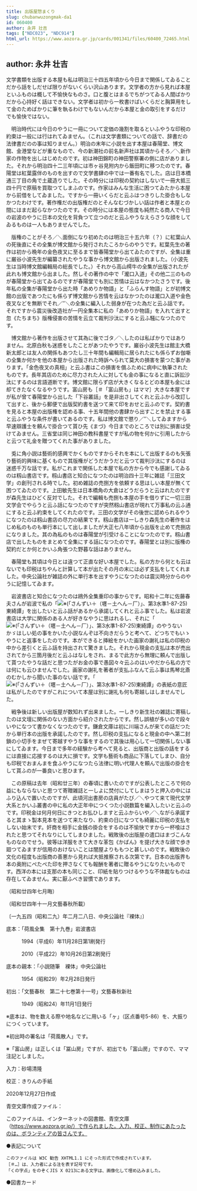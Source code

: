 ```yaml
---
title: 出版屋惣まくり
slug: chubanwuzongmak-da1
id: 060400
author: 永井 壮吉
tags: ["NDC023", "NDC914"]
html_url: https://www.aozora.gr.jp/cards/001341/files/60400_72465.html
---
```


## author: 永井 壮吉

文学書類を出版する本屋も私は明治三十四五年頃から今日まで関係してゐることだから話をしだせば限りがないくらい沢山あります。文学者の方から見れば本屋といふものは概して不愉快なものさ。口と腹とはまるでちがつてゐる人間ばかりだから心持好く話はできない。文学者は初から一枚書けばいくらだと胸算用をして金のためばかりに筆を執るわけでもないんだから本屋と金の取引をするだけでも愉快ではない。

　明治時代には今日のやうに一冊について定価の幾割を取るといふやうな印税の約束は一般には行はれてゐません。（これは文学書類についての話で、辞書だの法律書だのの事は知りません。）明治の末年に小説を出す本屋は春陽堂、博文館、金港堂などが重なもので、今の新潮社の前名新声社は其頃からそろ／＼新作家の作物を出しはじめたのです。初は神田錦町の神田警察署の側に店がありました。それから明治四十二三年頃には市ヶ谷見附内から飯田町に移つたのです。春陽堂は紅葉露伴のものを出すので文学書肆の中では一番有名でした。店は日本橋通三丁目の角で土蔵造りでした。その時分には印税の契約はしないで一冊大抵三四十円で原稿を買取つてしまふのです。作家はみんな生活に困つてゐたから本屋から前借をしてゐました。ですから一冊いくらだと云ふはつきりした掛合もしなかつたわけです。著作権だの出版権だのとそんなむづかしい話は作者と本屋との間にはまだ起らなかつたのです。その時分には本屋の態度も純然たる商人で今日の岩波のやうに日本の文化を背負つて立つのだと云ふやうなえらさうな顔をしてゐるものは一人もありませんでした。

　版権のことがそろ／＼面倒になり初めたのは明治三十五六年（？）に紅葉山人の死後直にその全集が博文館から発行されたころからのやうです。紅葉先生の著作は初から晩年の金色夜叉に至るまで皆春陽堂から出てゐたのですが、全集は重に巌谷小波先生が編纂されたやうな事から博文館から出版されました。（小波先生は当時博文館編輯局の総長でした。）それから高山樗牛の全集が出版されたが此れも博文館から出ました。然しその著作の中で「瀧口入道」その他二三のものが春陽堂から出てゐるのですが春陽堂でも別に苦情は云はなかつたさうです。後年私の全集が春陽堂から出た時「あめりか物語」と「ふらんす物語」とが初博文館の出版であつたにも係らず博文館から苦情を云はなかつたのは瀧口入道や金色夜叉などを無断でそれ／″＼の全集に編入した弱身が在つた為だと云ふ話です。それですから震災後改造社が一円全集本に私の「あめりか物語」を入れて出すと忽《たちまち》版権侵害の苦情を云立て裁判沙汰にすると云ふ騒になつたのです。

　博文館から著作を出版させて其為に後でゴタ／＼したのは私ばかりではありません。北原白秋も迷惑をしたことがあつたやうです。巌谷小波先生は館主大橋新太郎とは友人の関係もあつたし三十年間も編輯局に居られたにも係らずお伽噺の全集か何かを他の本屋から出版された時訴へられて莫大の損害を蒙つた事があります。「金色夜叉の真相」と云ふ書はこの損害を償ふために病中に執筆されたものです。長年其店のために尽力された人に対しても金の事になると直に訴訟沙汰にするのは言語道断です。博文館に限らず店が大きくなるとどの本屋も金には却てきたなくなるやうです。富山房も［＃「富山房も」はママ］大きな本屋ですが私が曾て春陽堂から出した「下谷叢話」を是非出さしてくれと云ふから改訂して出すと、後から郵便で出版契約書を送つて来て印をおせと云ふのです。契約書を見ると本屋の出版権を認める事、十五年間他の書肆から出すことを禁止する事と云ふやうな条件が書いてあるのです。私は博文館で懲り／″＼してゐますから早速辯護士を頼んで掛合つて貰ひ先《まづ》今日までのところでは別に損害は受けてゐません。三省堂は同じ神田の教科書屋ですが私の物を何かに引用したからと云つて礼金を贈つてくれた事がありました。

　兎に角小説は藝術的感興でかくものですからそれを本にして出版するのも矢張り藝術的興味に基くもので其版権がどうだかうだと云つて裁判沙汰にするのは迷惑千万な話です。私がこれまで関係した本屋で私の方から今でも感謝してゐるのは籾山書店です。籾山書店と知合になつたのは明治四十三年に雑誌「三田文学」の創刊される時でした。初め雑誌の売捌方を依頼する思はしい本屋が無くて困つてゐたのです。上田敏先生は日本橋角の大倉はどうだらうと云はれたのですが森先生はひどく反対でした。それで編輯も売捌も本屋の手を借りずに一切三田文学会でやらうと云ふ話になつたのですが突然籾山書店が現れて万事私の云ふ通にすると云ふ約束をしてくれたのです。三田の文学がその後世に認められるやうになつたのは籾山書店の尽力の結果です。籾山書店は一しきり森先生の著作をはじめ私のものも単行本にして出しましたが大正七八年頃から出版を止めて売捌店になりました。其の為私のものは春陽堂が引受けることになつたのです。籾山書店で出したものをまとめて全集にする話になつたのです。春陽堂とは別に版権の契約だとか何とかいふ角張つた野暮な話はありません。

　春陽堂も其頃は今日とは違つて正直な好い本屋でした。私の方から何とも云はないでも印税はちやんと計算して本が出たその月の末には必ず支払をしてくれました。中央公論社が雑誌の外に単行本を出すやうになつたのは震災時分からのやうに記憶してゐます。

　岩波書店と知合になつたのは鴎外全集重印の事からです。昭和十二年に佐藤春夫さんが岩波で私の「![※(「さんずい＋（壥－土へん－厂）」、第3水準1-87-25)](https://www.aozora.gr.jp/cards/001341/files/../../../gaiji/1-87/1-87-25.png)東綺譚」を出したいと云ふ話があるから承諾してくれと云ふ事でした。私は岩波書店は大学に関係のある人が好きなやうに思はれるし、それに「![※(「さんずい＋（壥－土へん－厂）」、第3水準1-87-25)](https://www.aozora.gr.jp/cards/001341/files/../../../gaiji/1-87/1-87-25.png)東綺譚」のやうないかゞはしい処の事をかいた小説なんぞは不向きだらうと考へて、どつちでもいゝやうにと返事をしたのです。本ができると挿絵をかいた画家の謝礼は私の印税の中から差引くと云ふ話を持出されて驚きました。それから現金の支払は本が売出されてから三箇月後だと云ふはなしをされ、まるで此方から無理に頼んで出版して貰つたやうな話だと思つたがお金の事で愚図々々云ふのはいやだから私の方では何にも云ひませんでした。画家の謝礼を著者が支払ふなんて云ふ事は馬琴北斎のむかしから聞いた事のない話です。「![※(「さんずい＋（壥－土へん－厂）」、第3水準1-87-25)](https://www.aozora.gr.jp/cards/001341/files/../../../gaiji/1-87/1-87-25.png)東綺譚」の表紙の意匠は私がしたのですがこれについて本屋は別に謝礼も何も寄越しはしませんでした。

　戦争後は新しい出版屋が数知れず出来ました。一しきり新生社の雑誌に寄稿したのは文壇に関係のない方面から紹介されたからです。然し誤植が多いので段々いやになつて書かなくなつたのです。鎌倉文庫は初に川端さんが来ての話だつたから単行本の出版を承諾したのです。然し印税の支払になると現金の中へ第二封鎖の小切手をまぜて寄越すやうな事をするので其後は用心して一切関係しない事にしてゐます。今日まで多年の経験から考へて見ると、出版商と出版の話をするには直接に応接するのは大に損です。文学も藝術も商品に下落してしまひ、自分も印税でおまんまを食ふやうになつたら法律に明い代理人を頼んで出版の掛合をして貰ふのが一番良いと思ひます。

　この原稿は去年（昭和廿三年）の春頃に書いたのですが公表したところで何の益にもならないと思つて寄贈雑誌と一しよに焚付にしてしまはうと押入の中にはふり込んで置いたのですが、此頃河出書房の店員がたび／＼やつて来て現代文学大系とかいふ叢書の中に私の大正年中につくつた小説数篇を編入したいと云ふのです。印税金は何月何日にきつとお払ひしますと云ふからいや／＼ながら承諾すると其まゝ製本見本を送つて来たなり、約束の日になつても綺麗に印税の支払をしない始末です。奸商を相手に金銭の掛合をするのは不愉快ですから一杯喰はされたと思つてそれなりにしてしまひました。戦敗後の出版屋の遣口はまづこんなものなのでせう。彼等は洋服をきて大きな革包《かばん》を提げ大きな顔で歩き廻つてゐますが信用のおけないことは闇屋よりももつと甚しいのです。戦敗後の文化の程度も出版商の善悪から見れば大抵推察される次第です。日本の出版界も本の奥附にぺたぺた印を押さなくても報酬を著者に贈るやうになりたいものです。西洋の本には支那の本も同じこと、印紙を貼りつけるやうな不体裁なものは存在してゐません。実に厭ふべき習慣であります。


（昭和廿四年七月晦）

（昭和廿四年十一月文藝春秋所載）

〔一九五四（昭和二九）年二月二八日、中央公論社『裸体』〕















底本：「荷風全集　第十九巻」岩波書店

　　　1994（平成6）年11月28日第1刷発行

　　　2010（平成22）年10月26日第2刷発行

底本の親本：「小説随筆　裸体」中央公論社

　　　1954（昭和29）年2月28日発行

初出：「文藝春秋　第二十七巻第十一号」文藝春秋新社

　　　1949（昭和24）年11月1日発行

※底本は、物を数える際や地名などに用いる「ヶ」（区点番号5-86）を、大振りにつくっています。

※初出時の署名は「荷風散人」です。

※「富山房」は正しくは「冨山房」ですが、初出でも「富山房」ですので、ママ注記としました。

入力：砂場清隆

校正：きりんの手紙

2020年12月27日作成

青空文庫作成ファイル：

このファイルは、インターネットの図書館、青空文庫（https://www.aozora.gr.jp/）で作られました。入力、校正、制作にあたったのは、ボランティアの皆さんです。











●表記について


	このファイルは W3C 勧告 XHTML1.1 にそった形式で作成されています。
	［＃…］は、入力者による注を表す記号です。
	「くの字点」をのぞくJIS X 0213にある文字は、画像化して埋め込みました。







●図書カード
